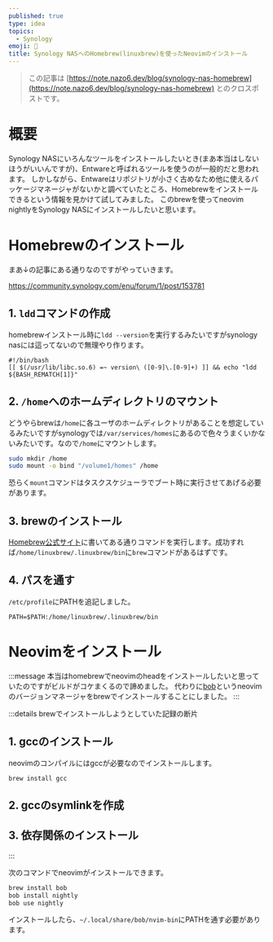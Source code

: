 ```yaml
---
published: true
type: idea
topics:
  - Synology
emoji: 💭
title: Synology NASへのHomebrew(linuxbrew)を使ったNeovimのインストール
---
```


> この記事は [https://note.nazo6.dev/blog/synology-nas-homebrew](https://note.nazo6.dev/blog/synology-nas-homebrew) とのクロスポストです。


# 概要
Synology NASにいろんなツールをインストールしたいとき(まあ本当はしないほうがいいんですが)、Entwareと呼ばれるツールを使うのが一般的だと思われます。
しかしながら、Entwareはリポジトリが小さく古めなため他に使えるパッケージマネージャがないかと調べていたところ、Homebrewをインストールできるという情報を見かけて試してみました。
このbrewを使ってneovim nightlyをSynology NASにインストールしたいと思います。

# Homebrewのインストール
まあ↓の記事にある通りなのですがやっていきます。

https://community.synology.com/enu/forum/1/post/153781

## 1. `ldd`コマンドの作成
homebrewインストール時に`ldd --version`を実行するみたいですがsynology nasには這ってないので無理やり作ります。
```sh:/usr/bin/ldd
#!/bin/bash  
[[ $(/usr/lib/libc.so.6) =~ version\ ([0-9]\.[0-9]+) ]] && echo "ldd ${BASH_REMATCH[1]}"
```

## 2. `/home`へのホームディレクトリのマウント
どうやらbrewは`/home`に各ユーザのホームディレクトリがあることを想定しているみたいですがsynologyでは`/var/services/homes`にあるので色々うまくいかないみたいです。なので`/home`にマウントします。
```sh
sudo mkdir /home
sudo mount -o bind "/volume1/homes" /home
```
恐らく`mount`コマンドはタスクスケジューラでブート時に実行させてあげる必要があります。

## 3. brewのインストール
[Homebrew公式サイト](https://brew.sh/ja/)に書いてある通りコマンドを実行します。成功すれば`/home/linuxbrew/.linuxbrew/bin`に`brew`コマンドがあるはずです。

## 4. パスを通す
`/etc/profile`にPATHを追記しました。
```sh:/etc/profile
PATH=$PATH:/home/linuxbrew/.linuxbrew/bin
```

# Neovimをインストール

:::message
本当はhomebrewでneovimのheadをインストールしたいと思っていたのですがビルドがコケまくるので諦めました。
代わりに[bob](https://github.com/MordechaiHadad/bob)というneovimのバージョンマネージャをbrewでインストールすることにしました。
:::

:::details brewでインストールしようとしていた記録の断片
## 1. gccのインストール
neovimのコンパイルにはgccが必要なのでインストールします。
```
brew install gcc
```

## 2. gccのsymlinkを作成

## 3. 依存関係のインストール

:::

次のコマンドでneovimがインストールできます。
```sh
brew install bob
bob install nightly
bob use nightly
```
インストールしたら、`~/.local/share/bob/nvim-bin`にPATHを通す必要があります。